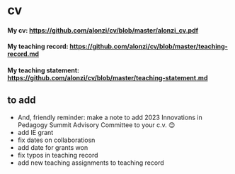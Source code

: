 # cv

#### My cv: https://github.com/alonzi/cv/blob/master/alonzi_cv.pdf
#### My teaching record: https://github.com/alonzi/cv/blob/master/teaching-record.md
#### My teaching statement: https://github.com/alonzi/cv/blob/master/teaching-statement.md


## to add

* And, friendly reminder: make a note to add 2023 Innovations in Pedagogy Summit Advisory Committee to your c.v. 😊
* add IE grant
* fix dates on collaboratiosn
* add date for grants won
* fix typos in teaching record
* add new teaching assignments to teaching record
